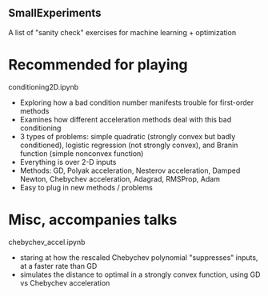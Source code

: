 ## SmallExperiments
A list of "sanity check" exercises for machine learning + optimization

# Recommended for playing
conditioning2D.ipynb
 - Exploring how a bad condition number manifests trouble for first-order methods
 - Examines how different acceleration methods deal with this bad conditioning
 - 3 types of problems: simple quadratic (strongly convex but badly conditioned), logistic regression (not strongly convex), and Branin function (simple nonconvex function)
 - Everything is over 2-D inputs
 - Methods: GD, Polyak acceleration, Nesterov acceleration, Damped Newton, Chebychev acceleration, Adagrad, RMSProp, Adam
 - Easy to plug in new methods / problems

# Misc, accompanies talks
chebychev_accel.ipynb
 - staring at how the rescaled Chebychev polynomial "suppresses" inputs, at a faster rate than GD
 - simulates the distance to optimal in a strongly convex function, using GD vs Chebychev acceleration
 
